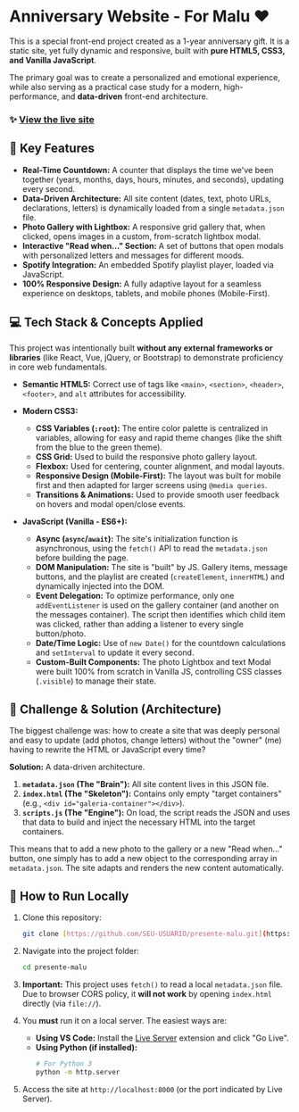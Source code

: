 # Anniversary Website - For Malu ❤️

This is a special front-end project created as a 1-year anniversary gift. It is a static site, yet fully dynamic and responsive, built with **pure HTML5, CSS3, and Vanilla JavaScript**.

The primary goal was to create a personalized and emotional experience, while also serving as a practical case study for a modern, high-performance, and **data-driven** front-end architecture.

### ✨ [View the live site](https://lucas-e-malu.netlify.app/)

## 🚀 Key Features

* **Real-Time Countdown:** A counter that displays the time we've been together (years, months, days, hours, minutes, and seconds), updating every second.
* **Data-Driven Architecture:** All site content (dates, text, photo URLs, declarations, letters) is dynamically loaded from a single `metadata.json` file.
* **Photo Gallery with Lightbox:** A responsive grid gallery that, when clicked, opens images in a custom, from-scratch lightbox modal.
* **Interactive "Read when..." Section:** A set of buttons that open modals with personalized letters and messages for different moods.
* **Spotify Integration:** An embedded Spotify playlist player, loaded via JavaScript.
* **100% Responsive Design:** A fully adaptive layout for a seamless experience on desktops, tablets, and mobile phones (Mobile-First).

## 💻 Tech Stack & Concepts Applied

This project was intentionally built **without any external frameworks or libraries** (like React, Vue, jQuery, or Bootstrap) to demonstrate proficiency in core web fundamentals.

* **Semantic HTML5:** Correct use of tags like `<main>`, `<section>`, `<header>`, `<footer>`, and `alt` attributes for accessibility.

* **Modern CSS3:**
    * **CSS Variables (`:root`):** The entire color palette is centralized in variables, allowing for easy and rapid theme changes (like the shift from the blue to the green theme).
    * **CSS Grid:** Used to build the responsive photo gallery layout.
    * **Flexbox:** Used for centering, counter alignment, and modal layouts.
    * **Responsive Design (Mobile-First):** The layout was built for mobile first and then adapted for larger screens using `@media queries`.
    * **Transitions & Animations:** Used to provide smooth user feedback on hovers and modal open/close events.

* **JavaScript (Vanilla - ES6+):**
    * **Async (`async`/`await`):** The site's initialization function is asynchronous, using the `fetch()` API to read the `metadata.json` before building the page.
    * **DOM Manipulation:** The site is "built" by JS. Gallery items, message buttons, and the playlist are created (`createElement`, `innerHTML`) and dynamically injected into the DOM.
    * **Event Delegation:** To optimize performance, only one `addEventListener` is used on the gallery container (and another on the messages container). The script then identifies which child item was clicked, rather than adding a listener to every single button/photo.
    * **Date/Time Logic:** Use of `new Date()` for the countdown calculations and `setInterval` to update it every second.
    * **Custom-Built Components:** The photo Lightbox and text Modal were built 100% from scratch in Vanilla JS, controlling CSS classes (`.visible`) to manage their state.

## 🧠 Challenge & Solution (Architecture)

The biggest challenge was: how to create a site that was deeply personal and easy to update (add photos, change letters) without the "owner" (me) having to rewrite the HTML or JavaScript every time?

**Solution:** A data-driven architecture.
1.  **`metadata.json` (The "Brain"):** All site content lives in this JSON file.
2.  **`index.html` (The "Skeleton"):** Contains only empty "target containers" (e.g., `<div id="galeria-container"></div>`).
3.  **`scripts.js` (The "Engine"):** On load, the script reads the JSON and uses that data to build and inject the necessary HTML into the target containers.

This means that to add a new photo to the gallery or a new "Read when..." button, one simply has to add a new object to the corresponding array in `metadata.json`. The site adapts and renders the new content automatically.

## 🔧 How to Run Locally

1.  Clone this repository:
    ```bash
    git clone [https://github.com/SEU-USUARIO/presente-malu.git](https://github.com/SEU-USUARIO/presente-malu.git)
    ```
2.  Navigate into the project folder:
    ```bash
    cd presente-malu
    ```
3.  **Important:** This project uses `fetch()` to read a local `metadata.json` file. Due to browser CORS policy, it **will not work** by opening `index.html` directly (via `file://`).

4.  You **must** run it on a local server. The easiest ways are:

    * **Using VS Code:** Install the [Live Server](http://googleusercontent.com/http/googleusercontent.com/1) extension and click "Go Live".
    * **Using Python (if installed):**
        ```bash
        # For Python 3
        python -m http.server
        ```

5.  Access the site at `http://localhost:8000` (or the port indicated by Live Server).
